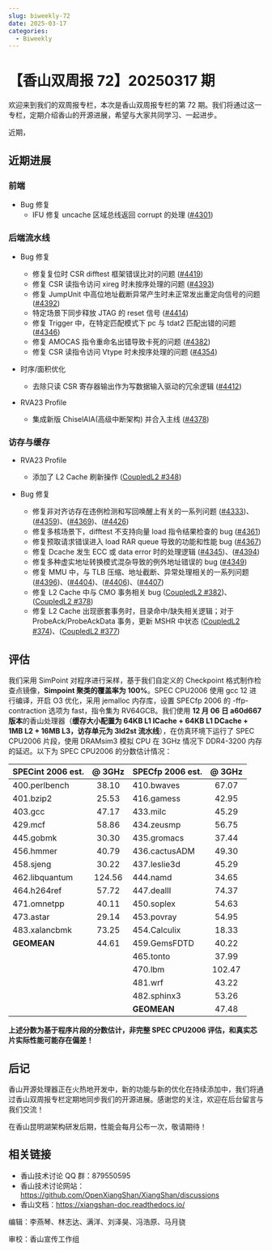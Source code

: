 ```yaml
---
slug: biweekly-72
date: 2025-03-17
categories:
  - Biweekly
---
```


# 【香山双周报 72】20250317 期

欢迎来到我们的双周报专栏，本次是香山双周报专栏的第 72 期。我们将通过这一专栏，定期介绍香山的开源进展，希望与大家共同学习、一起进步。

近期，


<!-- more -->

## 近期进展

### 前端

- Bug 修复
    - IFU 修复 uncache 区域总线返回 corrupt 的处理 ([#4301](https://github.com/OpenXiangShan/XiangShan/pull/4301))

### 后端流水线

- Bug 修复
    - 修复复位时 CSR difftest 框架错误比对的问题 ([#4419](https://github.com/OpenXiangShan/XiangShan/pull/4419))
    - 修复 CSR 读指令访问 xireg 时未按序处理的问题 ([#4393](https://github.com/OpenXiangShan/XiangShan/pull/4393))
    - 修复 JumpUnit 中高位地址截断异常产生时未正常发出重定向信号的问题 ([#4392](https://github.com/OpenXiangShan/XiangShan/pull/4392))
    - 特定场景下同步释放 JTAG 的 reset 信号 ([#4414](https://github.com/OpenXiangShan/XiangShan/pull/4414))
    - 修复 Trigger 中，在特定匹配模式下 pc 与 tdat2 匹配出错的问题 ([#4346](https://github.com/OpenXiangShan/XiangShan/pull/4346))
    - 修复 AMOCAS 指令重命名出错导致卡死的问题 ([#4382](https://github.com/OpenXiangShan/XiangShan/pull/4382))
    - 修复 CSR 读指令访问 Vtype 时未按序处理的问题 ([#4354](https://github.com/OpenXiangShan/XiangShan/pull/4354))


- 时序/面积优化
    - 去除只读 CSR 寄存器输出作为写数据输入驱动的冗余逻辑 ([#4412](https://github.com/OpenXiangShan/XiangShan/pull/4412))

- RVA23 Profile
    - 集成新版 ChiselAIA(高级中断架构) 并合入主线 ([#4378](https://github.com/OpenXiangShan/XiangShan/pull/4378))

### 访存与缓存

- RVA23 Profile
  - 添加了 L2 Cache 刷新操作 ([CoupledL2 #348](https://github.com/OpenXiangShan/CoupledL2/pull/348))

- Bug 修复
    - 修复非对齐访存在违例检测和写回唤醒上有关的一系列问题 ([#4333](https://github.com/OpenXiangShan/XiangShan/pull/4333))、([#4359](https://github.com/OpenXiangShan/XiangShan/pull/4359))、([#4369](https://github.com/OpenXiangShan/XiangShan/pull/4369))、([#4426](https://github.com/OpenXiangShan/XiangShan/pull/4426))
    - 修复多核场景下，difftest 不支持向量 load 指令结果检查的 bug ([#4361](https://github.com/OpenXiangShan/XiangShan/pull/4361))
    - 修复预取请求错误进入 load RAR queue 导致的功能和性能 bug ([#4367](https://github.com/OpenXiangShan/XiangShan/pull/4367))
    - 修复 Dcache 发生 ECC 或 data error 时的处理逻辑 ([#4345](https://github.com/OpenXiangShan/XiangShan/pull/4345))、([#4394](https://github.com/OpenXiangShan/XiangShan/pull/4394))
    - 修复多种虚实地址转换模式混杂导致的例外地址错误的 bug ([#4349](https://github.com/OpenXiangShan/XiangShan/pull/4349))
    - 修复 MMU 中，与 TLB 压缩、地址截断、异常处理相关的一系列问题 ([#4396](https://github.com/OpenXiangShan/XiangShan/pull/4396))、([#4404](https://github.com/OpenXiangShan/XiangShan/pull/4404))、([#4406](https://github.com/OpenXiangShan/XiangShan/pull/4406))、([#4407](https://github.com/OpenXiangShan/XiangShan/pull/4407))
    - 修复 L2 Cache 中与 CMO 事务相关 bug ([CoupledL2 #382](https://github.com/OpenXiangShan/CoupledL2/pull/382))、([CoupledL2 #378](https://github.com/OpenXiangShan/CoupledL2/pull/378))
    - 修复 L2 Cache 出现嵌套事务时，目录命中/缺失相关逻辑；对于 ProbeAck/ProbeAckData 事务，更新 MSHR 中状态 ([CoupledL2 #374](https://github.com/OpenXiangShan/CoupledL2/pull/382))、([CoupledL2 #377](https://github.com/OpenXiangShan/CoupledL2/pull/378))
  
  

## 评估

我们采用 SimPoint 对程序进行采样，基于我们自定义的 Checkpoint 格式制作检查点镜像，**Simpoint 聚类的覆盖率为 100%**。SPEC CPU2006 使用 gcc 12 进行编译，开启 O3 优化，采用 jemalloc 内存库，设置 SPECfp 2006 的 -ffp-contraction 选项为 fast，指令集为 RV64GCB。我们使用 **12 月 06 日 a60d667 版本**的香山处理器（**缓存大小配置为 64KB L1 ICache + 64KB L1 DCache + 1MB L2 + 16MB L3，访存单元为 3ld2st 流水线**），在仿真环境下运行了 SPEC CPU2006 片段，使用 DRAMsim3 模拟 CPU 在 3GHz 情况下 DDR4-3200 内存的延迟。以下为 SPEC CPU2006 的分数估计情况：

| SPECint 2006 est. | @ 3GHz | SPECfp 2006 est.  | @ 3GHz |
| :---------------- | :----: | :---------------- | :----: |
| 400.perlbench     | 38.10  | 410.bwaves        | 67.07  |
| 401.bzip2         | 25.53  | 416.gamess        | 42.95  |
| 403.gcc           | 47.17  | 433.milc          | 45.29  |
| 429.mcf           | 58.86  | 434.zeusmp        | 56.75  |
| 445.gobmk         | 30.30  | 435.gromacs       | 37.44  |
| 456.hmmer         | 40.79  | 436.cactusADM     | 49.30  |
| 458.sjeng         | 30.22  | 437.leslie3d      | 45.29  |
| 462.libquantum    | 124.56 | 444.namd          | 34.65  |
| 464.h264ref       | 57.72  | 447.dealII        | 74.37  |
| 471.omnetpp       | 40.11  | 450.soplex        | 54.63  |
| 473.astar         | 29.14  | 453.povray        | 54.95  |
| 483.xalancbmk     | 73.25  | 454.Calculix      | 18.33  |
| **GEOMEAN**       | 44.61  | 459.GemsFDTD      | 40.22  |
|                   |        | 465.tonto         | 37.99  |
|                   |        | 470.lbm           | 102.47 |
|                   |        | 481.wrf           | 43.22  |
|                   |        | 482.sphinx3       | 53.26  |
|                   |        | **GEOMEAN**       | 47.48  |

**上述分数为基于程序片段的分数估计，非完整 SPEC CPU2006 评估，和真实芯片实际性能可能存在偏差！**

## 后记

香山开源处理器正在火热地开发中，新的功能与新的优化在持续添加中，我们将通过香山双周报专栏定期地同步我们的开源进展。感谢您的关注，欢迎在后台留言与我们交流！

在香山昆明湖架构研发后期，性能会每月公布一次，敬请期待！

## 相关链接

* 香山技术讨论 QQ 群：879550595
* 香山技术讨论网站：https://github.com/OpenXiangShan/XiangShan/discussions
* 香山文档：https://xiangshan-doc.readthedocs.io/

编辑：李燕琴、林志达、满洋、刘泽昊、冯浩原、马月骁

审校：香山宣传工作组
